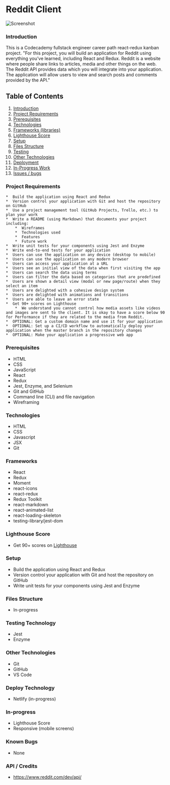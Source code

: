 # Reddit Client

![Screenshot](reddit-client-screenshot.png)


### Introduction
This is a Codecademy fullstack engineer career path react-redux kanban project.
"For this project, you will build an application for Reddit using everything you’ve learned, including React and Redux. Reddit is a website where people share links to articles, media and other things on the web. The Reddit API provides data which you will integrate into your application. The application will allow users to view and search posts and comments provided by the API."


## Table of Contents
1. [Introduction <a name="introduction"></a>](https://github.com/Jkalio52/reddit-client#introduction)
2. [Project Requirements <a name="project-requirements"></a>](https://github.com/Jkalio52/reddit-client#project-requirements)
3. [Prerequisites <a name="prerequisites"></a>](https://github.com/Jkalio52/reddit-client#prerequisites)
4. [Technologies <a name="technologies"></a>](https://github.com/Jkalio52/reddit-client#technologies)
5. [Frameworks (libraries) <a name="frameworks"></a>](https://github.com/Jkalio52/reddit-client#frameworks)
6. [Lighthouse Score <a name="lighthouse-scrore"></a>](https://github.com/Jkalio52/reddit-client#lighthouse-score)
7. [Setup <a name="setup"></a>](https://github.com/Jkalio52/reddit-client#setup)
8. [Files Structure <a name="files-structure"></a>](https://github.com/Jkalio52/reddit-client#files-structure)
9. [Testing <a name="testing-technology"></a>](https://github.com/Jkalio52/reddit-client#testing-technology)
10. [Other Technologies <a name="other-technologies"></a>](https://github.com/Jkalio52/reddit-client#other-technologies)
11. [Deployment <a name="deploy-technology"></a>](https://github.com/Jkalio52/reddit-client#deploy-technology)
12. [In-Progress Work <a name="in-progress"></a>](https://github.com/Jkalio52/reddit-client#in-progress)
13. [Issues / bugs <a name="known-bugs"></a>](https://github.com/Jkalio52/reddit-client#issues-bugs)


### Project Requirements
    *  Build the application using React and Redux
    *  Version control your application with Git and host the repository on GitHub
    *  Use a project management tool (GitHub Projects, Trello, etc.) to plan your work
    *  Write a README (using Markdown) that documents your project including:
        *  Wireframes
        *  Technologies used
        *  Features
        *  Future work
    *  Write unit tests for your components using Jest and Enzyme
    *  Write end-to-end tests for your application
    *  Users can use the application on any device (desktop to mobile)
    *  Users can use the application on any modern browser
    *  Users can access your application at a URL
    *  Users see an initial view of the data when first visiting the app
    *  Users can search the data using terms
    *  Users can filter the data based on categories that are predefined
    *  Users are shown a detail view (modal or new page/route) when they select an item
    *  Users are delighted with a cohesive design system
    *  Users are delighted with animations and transitions
    *  Users are able to leave an error state
    *  Get 90+ scores on Lighthouse
        *  We understand you cannot control how media assets like videos and images are sent to the client. It is okay to have a score below 90 for Performance if they are related to the media from Reddit.
    *  OPTIONAL: Get a custom domain name and use it for your application
    *  OPTIONAL: Set up a CI/CD workflow to automatically deploy your application when the master branch in the repository changes
    *  OPTIONAL: Make your application a progressive web app


### Prerequisites
* HTML
* CSS
* JavaScript
* React
* Redux
* Jest, Enzyme, and Selenium
* Git and GitHub
* Command line (CLI) and file navigation
* Wireframing


### Technologies
* HTML
* CSS
* Javascript
* JSX
* Git


### Frameworks
* React
* Redux
* Moment
* react-icons
* react-redux
* Redux Toolkit
* react-markdown
* react-animated-list
* react-loading-skeleton
* testing-library/jest-dom


### Lighthouse Score
* Get 90+ scores on [Lighthouse](https://web.dev/measure/)


### Setup
* Build the application using React and Redux
* Version control your application with Git and host the repository on GitHub
* Write unit tests for your components using Jest and Enzyme


### Files Structure
* In-progress


### Testing Technology
* Jest
* Enzyme


### Other Technologies
* Git
* GitHub
* VS Code


### Deploy Technology
* Netlify (in-progress)


### In-progress
* Lighthouse Score
* Responsive (mobile screens)


### Known Bugs
* None


### API / Credits
* https://www.reddit.com/dev/api/

